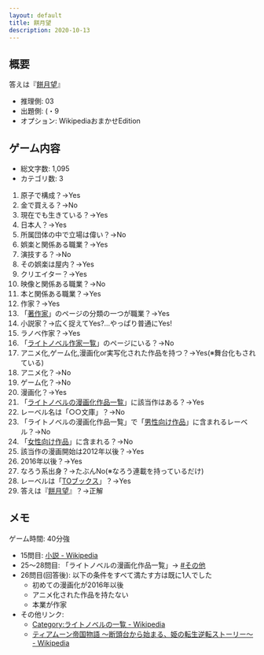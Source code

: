 ```yaml
---
layout: default
title: 餅月望
description: 2020-10-13
---
```


## 概要

答えは『[餅月望](https://ja.wikipedia.org/wiki/%E9%A4%85%E6%9C%88%E6%9C%9B)』

- 推理側: 03
- 出題側: (・9
- オプション: WikipediaおまかせEdition

## ゲーム内容

- 総文字数: 1,095
- カテゴリ数: 3

1. 原子で構成？→Yes
2. 金で買える？→No
3. 現在でも生きている？→Yes
4. 日本人？→Yes
5. 所属団体の中で立場は偉い？→No
6. 娯楽と関係ある職業？→Yes
7. 演技する？→No
8. その娯楽は屋内？→Yes
9. クリエイター？→Yes
10. 映像と関係ある職業？→No
11. 本と関係ある職業？→Yes
12. 作家？→Yes
13. 「[著作家](https://ja.wikipedia.org/wiki/%E8%91%97%E4%BD%9C%E5%AE%B6)」のページの分類の一つが職業？→Yes
14. 小説家？→広く捉えてYes?…やっぱり普通にYes!
15. ラノベ作家？→Yes
16. 「[ライトノベル作家一覧](https://ja.wikipedia.org/wiki/%E3%83%A9%E3%82%A4%E3%83%88%E3%83%8E%E3%83%99%E3%83%AB%E4%BD%9C%E5%AE%B6%E4%B8%80%E8%A6%A7)」のページにいる？→No
17. アニメ化,ゲーム化,漫画化or実写化された作品を持つ？→Yes(※舞台化もされている)
18. アニメ化？→No
19. ゲーム化？→No
20. 漫画化？→Yes
21. 「[ライトノベルの漫画化作品一覧](https://ja.wikipedia.org/wiki/%E3%83%A9%E3%82%A4%E3%83%88%E3%83%8E%E3%83%99%E3%83%AB%E3%81%AE%E6%BC%AB%E7%94%BB%E5%8C%96%E4%BD%9C%E5%93%81%E4%B8%80%E8%A6%A7)」に該当作はある？→Yes
22. レーベル名は「○○文庫」？→No
23. 「ライトノベルの漫画化作品一覧」で「[男性向け作品](https://ja.wikipedia.org/wiki/%E3%83%A9%E3%82%A4%E3%83%88%E3%83%8E%E3%83%99%E3%83%AB%E3%81%AE%E6%BC%AB%E7%94%BB%E5%8C%96%E4%BD%9C%E5%93%81%E4%B8%80%E8%A6%A7#%E7%94%B7%E6%80%A7%E5%90%91%E3%81%91%E4%BD%9C%E5%93%81)」に含まれるレーベル？→No
24. 「[女性向け作品](https://ja.wikipedia.org/wiki/%E3%83%A9%E3%82%A4%E3%83%88%E3%83%8E%E3%83%99%E3%83%AB%E3%81%AE%E6%BC%AB%E7%94%BB%E5%8C%96%E4%BD%9C%E5%93%81%E4%B8%80%E8%A6%A7#%E5%A5%B3%E6%80%A7%E5%90%91%E3%81%91%E4%BD%9C%E5%93%81)」に含まれる？→No
25. 該当作の漫画開始は2012年以後？→Yes
26. 2016年以後？→Yes
27. なろう系出身？→たぶんNo(※なろう連載を持っているだけ)
28. レーベルは「[TOブックス](https://ja.wikipedia.org/wiki/%E3%83%A9%E3%82%A4%E3%83%88%E3%83%8E%E3%83%99%E3%83%AB%E3%81%AE%E6%BC%AB%E7%94%BB%E5%8C%96%E4%BD%9C%E5%93%81%E4%B8%80%E8%A6%A7#TO%E3%83%96%E3%83%83%E3%82%AF%E3%82%B9)」？→Yes
29. 答えは『[餅月望](https://ja.wikipedia.org/wiki/%E9%A4%85%E6%9C%88%E6%9C%9B)』？→正解

## メモ

ゲーム時間: 40分強

- 15問目: [小説 - Wikipedia](https://ja.wikipedia.org/wiki/%E5%B0%8F%E8%AA%AC)
- 25～28問目: 「ライトノベルの漫画化作品一覧」→ [#その他](https://ja.wikipedia.org/wiki/%E3%83%A9%E3%82%A4%E3%83%88%E3%83%8E%E3%83%99%E3%83%AB%E3%81%AE%E6%BC%AB%E7%94%BB%E5%8C%96%E4%BD%9C%E5%93%81%E4%B8%80%E8%A6%A7#%E3%81%9D%E3%81%AE%E4%BB%96)  
- 26問目(回答後): 以下の条件をすべて満たす方は既に1人でした
  - 初めての漫画化が2016年以後
  - アニメ化された作品を持たない
  - 本業が作家
- その他リンク:
  - [Category:ライトノベルの一覧 - Wikipedia](https://ja.wikipedia.org/wiki/Category:%E3%83%A9%E3%82%A4%E3%83%88%E3%83%8E%E3%83%99%E3%83%AB%E3%81%AE%E4%B8%80%E8%A6%A7)
  - [ティアムーン帝国物語 〜断頭台から始まる、姫の転生逆転ストーリー〜 - Wikipedia](https://ja.wikipedia.org/wiki/%E3%83%86%E3%82%A3%E3%82%A2%E3%83%A0%E3%83%BC%E3%83%B3%E5%B8%9D%E5%9B%BD%E7%89%A9%E8%AA%9E_%E3%80%9C%E6%96%AD%E9%A0%AD%E5%8F%B0%E3%81%8B%E3%82%89%E5%A7%8B%E3%81%BE%E3%82%8B%E3%80%81%E5%A7%AB%E3%81%AE%E8%BB%A2%E7%94%9F%E9%80%86%E8%BB%A2%E3%82%B9%E3%83%88%E3%83%BC%E3%83%AA%E3%83%BC%E3%80%9C)
